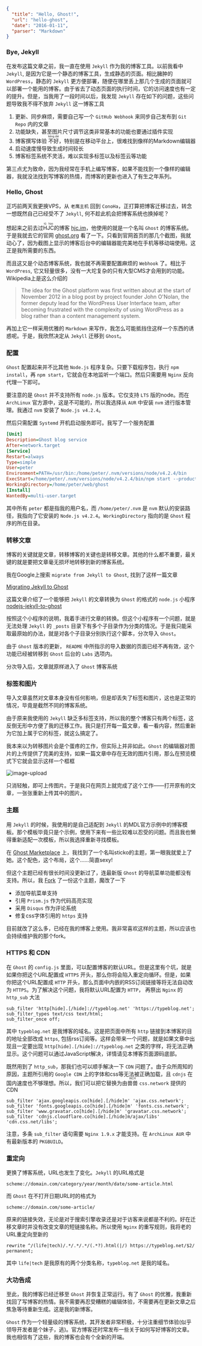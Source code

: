 ```json
{
  "title": "Hello, Ghost!",
  "url": "hello-ghost",
  "date": "2016-01-11",
  "parser": "Markdown"
}
```

### Bye, Jekyll
在发布这篇文章之前，我一直在使用 `Jekyll` 作为我的博客工具。以前我看中 `Jekyll`, 是因为它是一个静态的博客工具，生成静态的页面。相比臃肿的 `WordPress`，静态的 `Jekyll` 更方便部署，随便在哪里丢上那几个生成的页面就可以部署一个能用的博客。由于省去了动态页面的执行时间，它的访问速度也有一定的提升。但是，当我用了一段时间以后，我发现 `Jekyll` 存在如下的问题，这些问题导致我不得不放弃 `Jekyll` 这一博客工具

1. 更新、同步麻烦，需要自己写一个 `GitHub Webhook` 来同步自己发布到 `Git Repo` 内的文章
1. 功能缺失，甚至图片尺寸调节这类非常基本的功能也要通过插件实现
1. 博客撰写体验 <ruby>不好<rt>kēng diē</rt></ruby>，特别是在移动平台上，很难找到像样的Markdown编辑器
1. 启动速度慢导致生成时间较长
1. 博客标签系统不灵活，难以实现多标签以及标签云等功能

第三点尤为致命，因为我经常在手机上编写博客，如果不能找到一个像样的编辑器，我就没法找到写博客的热情，而博客的更新也进入了有生之年系列。

### Hello, Ghost

正巧前两天我更换VPS，从 `老鹰主机` 回到 `ConoHa`，正打算把博客迁移过去，转念一想既然自己已经受不了 `Jekyll`, 何不趁此机会把博客系统也换掉呢？

想起来之前去过<ruby>HJC<rt>tǔ háo</rt></ruby>的博客 [hjc.im](https://hjc.im)，他使用的就是一个名叫 `Ghost` 的博客系统。于是我就去它的官网 [ghost.org](https://ghost.org) 看了一下。只看到官网首页的那几个截图，我就动心了，因为截图上显示的博客后台中的编辑器能完美地在手机等移动端使用。这正是我所需要的东西。

而且这又是个动态博客系统，我也就不再需要配置麻烦的 `Webhook` 了。相比于 `WordPress`, 它又轻量很多，没有一大坨复杂的只有大型CMS才会用到的功能。Wikipedia上是这么介绍的

> The idea for the Ghost platform was first written about at the start of November 2012 in a blog post by project founder John O'Nolan, the former deputy lead for the WordPress User Interface team, after becoming frustrated with the complexity of using WordPress as a blog rather than a content management system.

再加上它一样采用优雅的 `Markdown` 来写作，我怎么可能抵挡住这样一个东西的诱惑呢。于是，我欣然决定从 `Jekyll` 迁移到 `Ghost`。

### 配置

`Ghost` 配置起来并不比其他 `Node.js` 程序复杂。只要下载程序包，执行 `npm install`，再 `npm start`，它就会在本地监听一个端口。然后只需要用 `Nginx` 反向代理一下即可。

要注意的是 `Ghost` 并不支持所有 `node.js` 版本。它仅支持 `LTS` 版的node。而在 `ArchLinux` 官方源中，这是不可能的，所以我选择从 `AUR` 中安装 `nvm` 进行版本管理。我通过 `nvm` 安装了 `Node.js v4.2.4`。

然后只需配置 `Systemd` 开机启动服务即可。我写了一个服务配置

```ini
[Unit]
Description=Ghost blog service
After=network.target
[Service]
Restart=always
Type=simple
User=peter
Environment=PATH=/usr/bin:/home/peter/.nvm/versions/node/v4.2.4/bin
ExecStart=/home/peter/.nvm/versions/node/v4.2.4/bin/npm start --production
WorkingDirectory=/home/peter/web/ghost
[Install]
WantedBy=multi-user.target 
```

其中所有 `peter` 都是指我的用户名，而 `/home/peter/.nvm` 是 `nvm` 默认的安装路径，我指向了它安装的 `Node.js v4.2.4`。`WorkingDirectory` 指向的是 `Ghost` 程序的所在目录。

### 转移文章

博客的关键就是文章，转移博客的关键也是转移文章。其他的什么都不重要，最关键的就是要把文章毫无损坏地转移到新的博客系统。

我在Google上搜索 `migrate from Jekyll to Ghost`, 找到了这样一篇文章

[Migrating Jekyll to Ghost](http://www.bymichaellancaster.com/blog/migrate-jekyll-to-ghost-built-with-nodejs/)

这篇文章介绍了一个能够把 `Jekyll` 的文章转换为 `Ghost` 的格式的 `node.js` 小程序 [nodejs-jekyll-to-ghost](https://github.com/weblancaster/nodejs-jekyll-to-ghost)

按照这个小程序的说明，我着手进行文章的转换。但这个小程序有一个问题，就是无法处理 `Jekyll` 的 `_posts` 目录下有多个子目录作为分类的情况。于是我只能采取最原始的办法，就是对各个子目录分别执行这个脚本，分次导入 `Ghost`。

由于 `Ghost` 版本的更新， `README` 中所指示的导入数据的页面已经不再有效，这个功能已经被转移到 `Ghost` 后台的 `Labs` 选项内。

分次导入后，文章就原样进入了 `Ghost` 博客系统

### 标签和图片

导入文章虽然对文章本身没有任何影响，但是却丢失了标签和图片，这也是正常的情况，毕竟是截然不同的博客系统。

由于原来我使用的 `Jekyll` 缺乏多标签支持，所以我的整个博客只有两个标签，这反倒无形中方便了我的迁移工作。我只是打开每一篇文章，看一看内容，然后重新为它加上属于它的标签，就这么搞定了。

我本来以为转移图片会是个蛋疼的工作，但实际上并非如此。`Ghost` 的编辑器对图片的上传提供了完美的支持，如果一篇文章中存在无效的图片引用，那么在预览模式下它就会显示这样一个框框

![image-upload](/content/images/2016/01/Screenshot_20160112-202158.png)

只消轻触，即可上传图片。于是我只在网页上就完成了这个工作——打开原有的文章，一张张重新上传其中的图片。

### 主题

用 `Jekyll` 的时候，我使用的是自己适配到 `Jekyll` 的MDL官方示例中的博客模板。那个模板毕竟只是个示例，使用下来有一些比较难以忍受的问题。而且我也懒得重新适配一次模板，所以我选择重新寻找模板。

在 [Ghost Marketplace](http://marketplace.ghost.org/themes/free/) 上，我找到了一个名叫sticko的主题，第一眼我就爱上了她。这个配色，这个布局，这个……简直sexy!

但这个主题已经有很长时间没更新过了，连最新版 `Ghost` 的导航菜单功能都没有支持。所以，我 [Fork](https://github.com/PeterCxy/sticko) 了一份这个主题，魔改了一下

* 添加导航菜单支持
* 引用 `Prism.js` 作为代码高亮实现
* 采用 `Disqus` 作为评论系统
* 修复css字体引用的 `https` 支持

目前就改了这么多，已经在我的博客上使用。我非常喜欢这样的主题，所以应该也会持续维护我的那个fork。

### HTTPS 和 CDN

在 `Ghost` 的 `config.js` 里面，可以配置博客的默认URL。但是这里有个坑，就是如果你把这个URL配置成 `HTTPS` 开头，那么你将会陷入重定向循环。但是，如果你把这个URL配置成 `HTTP` 开头，那么页面中内嵌的RSS订阅链接等将无法自动改为 `HTTPS`。为了解决这个问题，我将默认URL配置为 `HTTP`， 再祭出 `Nginx` 的 `http_sub` 大法

```nginx
sub_filter 'http[hide].[/hide]://typeblog.net' 'https://typeblog.net';
sub_filter_types text/css text/html;
sub_filter_once off;
```

其中 `typeblog.net` 是我博客的域名。这是把页面中所有 `http` 链接到本博客的目的地址全部改成 `https`, 包括rss订阅等。这样会带来一个问题，就是如果文章中出现且一定要出现 `http[hide].[/hide]://typeblog.net` 之类的字样，将无法正确显示。这个问题可以通过JavaScript解决，详情请见本博客页面源码底部。

既然用到了 `http_sub`，那我们也可以顺手解决一下 `CDN` 问题了。由于众所周知的原因，主题所引用的 `Google CDN` 上的字体和css等无法被正确加载，且 `cdnjs` 在国内速度也不够理想。所以，我们可以把它替换为由<ruby>兽兽<rt>RICH</rt></ruby> `css.network` 提供的CDN

```nginx
sub_filter 'ajax.googleapis.co[hide].[/hide]m' 'ajax.css.network';
sub_filter 'fonts.googleapis.co[hide].[/hide]m' 'fonts.css.network';
sub_filter 'www.gravatar.co[hide].[/hide]m' 'gravatar.css.network';
sub_filter 'cdnjs.cloudflare.co[hide].[/hide]m/ajax/libs' 'cdn.css.net/libs';
```

注意，多条 `sub_filter` 语句需要 `Nginx 1.9.x` 才能支持。在 `ArchLinux AUR` 中有最新版本的 `PKGBUILD`。

### 重定向

更换了博客系统，URL也发生了变化。`Jekyll` 的URL格式是

```
scheme://domain.com/category/year/month/date/some-article.html
```

而 `Ghost` 在不打开日期URL时的格式为

```
scheme://domain.com/some-article/
```

原来的链接失效，无论是对于搜索引擎收录还是对于访客来说都是不利的。好在迁移文章时并没有改变文章的短链接名称。所以使用 `Nginx` 的重写规则，我将老的URL重定向至新的

```nginx
rewrite ^/(life|tech)/.*/.*/.*/(.*?).html(|/) https://typeblog.net/$2/ permanent;
```

其中 `life|tech` 是我原有的两个分类名称，`typeblog.net` 是我的域名。

### 大功告成

至此，我的博客已经迁移至 `Ghost` 并恢复正常运行。有了 `Ghost` 的优雅，我重新找回了写博客的热情。我不需要再忍受糟糕的编辑体验，不需要再在更新文章之后焦急等待重新生成。这是我的新博客。

`Ghost` 作为一个轻量级的博客系统，其开发者非常积极，十分注重细节体验(似乎领导开发者是个妹子，逃)。官方博客还时常发布一些关于如何写好博客的文章。我也相信有了这些，我的博客也会有个全新的开端。
